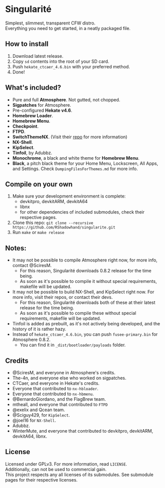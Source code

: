 # Singularité
Simplest, slimmest, transparent CFW distro.  
Everything you need to get started, in a neatly packaged file.

## How to install
1) Download latest release.
2) Copy `sd` contents into the root of your SD card.
3) Push `hekate_ctcaer_4.6.bin` with your preferred method.
4) Done!

## What's included?
- Pure and full **Atmosphere**. Not gutted, not chopped.
- **Sigpatches** for Atmosphere.
- Pre-configured **Hekate v4.6**.
- **Homebrew Loader**.
- **Homebrew Menu**.
- **Checkpoint**.
- **FTPD**.
- **SwitchThemeNX**. (Visit their [repo](https://github.com/exelix11/SwitchThemeInjector) for more information)
- **NX-Shell**.
- **KipSelect**.
- **Tinfoil**, by Adubbz.
- **Monochrome**, a black and white theme for **Homebrew Menu**.
- **Black**, a pitch black theme for your Home Menu, Lockscreen, All Apps, and Settings. Check `DumpingFilesForThemes.md` for more info.

## Compile on your own
1) Make sure your development environment is complete:
   - devkitpro, devkitARM, devkitA64
   - libnx
   - for other dependencies of included submodules, check their respective pages.
2) Clone this repo: `git clone --recursive https://github.com/RShadowhand/singularite.git`
3) Run `make` or `make release`

## Notes:
- It may not be possible to compile Atmosphere right now, for more info, contact @SciresM.
  - For this reason, Singularité downloads 0.8.2 release for the time being.
  - As soon as it's possible to compile it without special requirements, makefile will be updated.
- It may not be possible to build NX-Shell, and KipSelect right now. For more info, visit their repos, or contact their devs.
  - For this reason, Singularité downloads both of these at their latest release for the time being.
  - As soon as it's possible to compile these without special requirements, makefile will be updated.
- Tinfoil is added as prebuilt, as it's not actively being developed, and the history of it is rather hazy.
- Instead of `hekate_ctcaer_4.6.bin`, you can push `fusee-primary.bin` for Atmosphere 0.8.2.
  - You can find it in `_dist/bootloader/payloads` folder.

## Credits
- @SciresM, and everyone in Atmosphere's credits.
- The-4n, and everyone else who worked on sigpatches.
- CTCaer, and everyone in Hekate's credits.
- Everyone that contributed to `nx-hbloader`.
- Everyone that contributed to `nx-hbmenu`.
- @BernardoGiordano, and the FlagBrew team.
- mtheall, and everyone that contributed to `FTPD`
- @exelix and Qcean team.
- @Sciguy429, for `KipSelect`.
- @joel16 for `NX-Shell`.
- Adubbz.
- WinterMute, and everyone that contributed to devkitpro, devkitARM, devkitA64, libnx.

## License
Licensed under GPLv3. For more information, read `LICENSE`.  
Additionally, can not be used to commercial gain.  
This project respects any all licenses of its submodules. See submodule pages for their respective licenses.